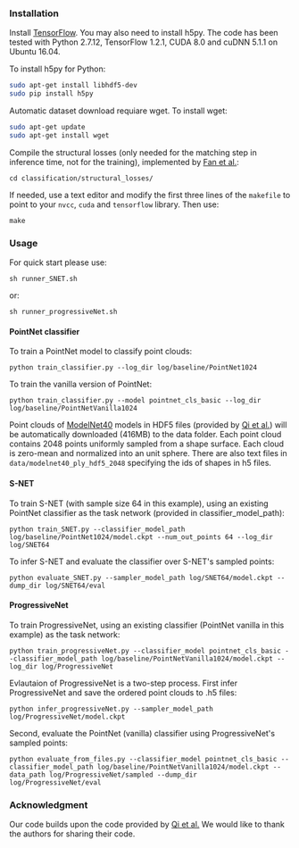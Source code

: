 ### Installation

Install <a href="https://www.tensorflow.org/get_started/os_setup" target="_blank">TensorFlow</a>. You may also need to install h5py. The code has been tested with Python 2.7.12, TensorFlow 1.2.1, CUDA 8.0 and cuDNN 5.1.1 on Ubuntu 16.04.

To install h5py for Python:
```bash
sudo apt-get install libhdf5-dev
sudo pip install h5py
```

Automatic dataset download requiare wget. 
To install wget:
```bash
sudo apt-get update
sudo apt-get install wget
```

Compile the structural losses (only needed for the matching step in inference time, not for the training), implemented by [Fan et al.](https://github.com/fanhqme/PointSetGeneration):
```
cd classification/structural_losses/
```

If needed, use a text editor and modify the first three lines of the `makefile` to point to your `nvcc`, `cuda` and `tensorflow` library. Then use:
```
make
```

### Usage
For quick start please use:

    sh runner_SNET.sh 
or: 

    sh runner_progressiveNet.sh
    
#### PointNet classifier

To train a PointNet model to classify point clouds:

    python train_classifier.py --log_dir log/baseline/PointNet1024
    
To train the vanilla version of PointNet:

    python train_classifier.py --model pointnet_cls_basic --log_dir log/baseline/PointNetVanilla1024

Point clouds of <a href="http://modelnet.cs.princeton.edu/" target="_blank">ModelNet40</a> models in HDF5 files (provided by <a href="https://github.com/charlesq34/pointnet" target="_blank">Qi et al.</a>) will be automatically downloaded (416MB) to the data folder. Each point cloud contains 2048 points uniformly sampled from a shape surface. Each cloud is zero-mean and normalized into an unit sphere. There are also text files in `data/modelnet40_ply_hdf5_2048` specifying the ids of shapes in h5 files.

#### S-NET
To train S-NET (with sample size 64 in this example), using an existing PointNet classifier as the task network (provided in classifier_model_path):

    python train_SNET.py --classifier_model_path log/baseline/PointNet1024/model.ckpt --num_out_points 64 --log_dir log/SNET64

To infer S-NET and evaluate the classifier over S-NET's sampled points:

    python evaluate_SNET.py --sampler_model_path log/SNET64/model.ckpt --dump_dir log/SNET64/eval

#### ProgressiveNet
To train ProgressiveNet, using an existing classifier (PointNet vanilla in this example) as the task network:

    python train_progressiveNet.py --classifier_model pointnet_cls_basic --classifier_model_path log/baseline/PointNetVanilla1024/model.ckpt --log_dir log/ProgressiveNet

Evlautaion of ProgressiveNet is a two-step process. 
First infer ProgressiveNet and save the ordered point clouds to .h5 files:

    python infer_progressiveNet.py --sampler_model_path log/ProgressiveNet/model.ckpt
    
Second, evaluate the PointNet (vanilla) classifier using ProgressiveNet's sampled points:

    python evaluate_from_files.py --classifier_model pointnet_cls_basic --classifier_model_path log/baseline/PointNetVanilla1024/model.ckpt --data_path log/ProgressiveNet/sampled --dump_dir log/ProgressiveNet/eval

### Acknowledgment
Our code builds upon the code provided by <a href="https://github.com/charlesq34/pointnet" target="_blank">Qi et al.</a> We would like to thank the authors for sharing their code.
